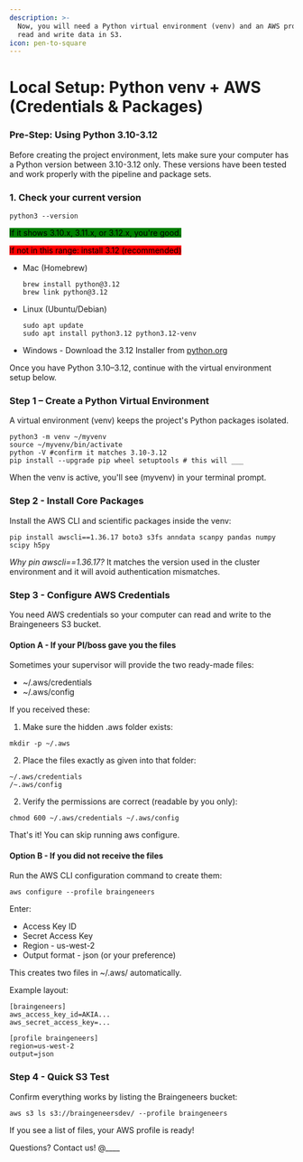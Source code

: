```yaml
---
description: >-
  Now, you will need a Python virtual environment (venv) and an AWS profile to
  read and write data in S3.
icon: pen-to-square
---
```


# Local Setup: Python venv + AWS (Credentials & Packages)

### Pre-Step: Using Python 3.10-3.12

Before creating the project environment, lets make sure your computer has a Python version between 3.10-3.12 only. These versions have been tested and work properly with the pipeline and package sets.&#x20;

### 1. Check your current version

```
python3 --version
```

<mark style="background-color:green;">If it shows 3.10.x, 3.11.x, or 3.12.x, you're good.</mark>

<mark style="background-color:red;">If not in this range: install 3.12 (recommended)</mark>

*   Mac (Homebrew)

    ```
    brew install python@3.12
    brew link python@3.12
    ```
*   Linux (Ubuntu/Debian)

    ```
    sudo apt update
    sudo apt install python3.12 python3.12-venv
    ```
* &#x20;Windows - Download the 3.12 Installer from [python.org](https://www.python.org/downloads/release/python-3120/)

Once you have Python 3.10–3.12, continue with the virtual environment setup below.

### Step 1 – Create a Python Virtual Environment

A virtual environment (venv) keeps the project's Python packages isolated.&#x20;

```
python3 -m venv ~/myvenv
source ~/myvenv/bin/activate
python -V #confirm it matches 3.10-3.12
pip install --upgrade pip wheel setuptools # this will ___
```

When the venv is active, you'll see (myvenv) in your terminal prompt.&#x20;

### Step 2 - Install Core Packages

Install the AWS CLI and scientific packages inside the venv:&#x20;

```
pip install awscli==1.36.17 boto3 s3fs anndata scanpy pandas numpy scipy h5py
```

_Why pin awscli==1.36.17?_ It matches the version used in the cluster environment and it will avoid authentication mismatches.&#x20;

### Step 3 - Configure AWS Credentials

You need AWS credentials so your computer can read and write to the Braingeneers S3 bucket.

#### Option A - If your PI/boss gave you the files

Sometimes your supervisor will provide the two ready-made files:

* \~/.aws/credentials
* \~/.aws/config

If you received these:

1. Make sure the hidden .aws folder exists:

```
mkdir -p ~/.aws
```

2. Place the files exactly as given into that folder:

```
~/.aws/credentials
/~.aws/config
```

2. Verify the permissions are correct (readable by you only):

```
chmod 600 ~/.aws/credentials ~/.aws/config
```

That's it! You can skip running aws configure.

#### Option B - If you did not receive the files

Run the AWS CLI configuration command to create them:

```
aws configure --profile braingeneers
```

Enter:

* Access Key ID
* Secret Access Key
* Region - us-west-2
* Output format - json (or your preference)

This creates two files in \~/.aws/ automatically.

Example layout:

```
[braingeneers]
aws_access_key_id=AKIA...
aws_secret_access_key=...

[profile braingeneers]
region=us-west-2
output=json
```

### Step 4 - Quick S3 Test

Confirm everything works by listing the Braingeneers bucket:

```
aws s3 ls s3://braingeneersdev/ --profile braingeneers
```

If you see a list of files, your AWS profile is ready!

Questions? Contact us! @\_\_\_\_
